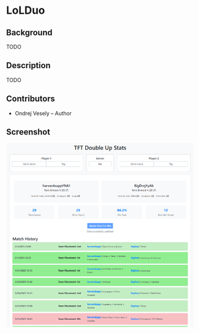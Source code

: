 # LoLDuo
## Background
TODO

## Description
TODO

## Contributors
- Ondrej Vesely – Author

## Screenshot
![TFT Double Up Stats Dashboard](images/hw1.png)
